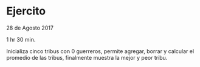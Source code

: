 # Ejercito
28 de Agosto 2017

1 hr 30 min.

Inicializa cinco tribus con 0 guerreros, permite agregar, borrar y calcular el promedio de las tribus, finalmente muestra la mejor y peor tribu.
